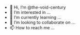 - 👋 Hi, I’m @the-void-century
- 👀 I’m interested in ...
- 🌱 I’m currently learning ...
- 💞️ I’m looking to collaborate on ...
- 📫 How to reach me ...

<!---
the-void-century/the-void-century is a ✨ special ✨ repository because its `README.md` (this file) appears on your GitHub profile.
You can click the Preview link to take a look at your changes.
--->
